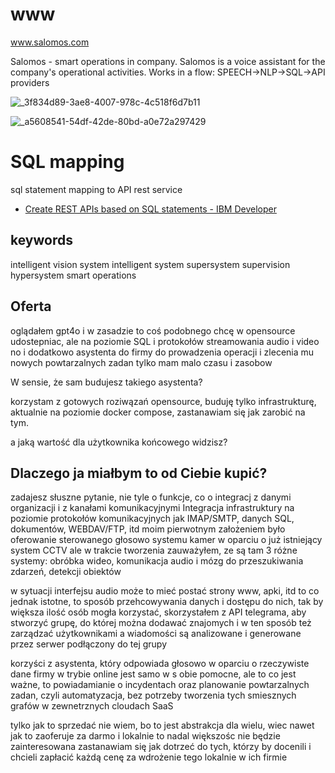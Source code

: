 # www
www.salomos.com


Salomos - smart operations in company. 
Salomos is a voice assistant for the company's operational activities. Works in a flow: SPEECH->NLP->SQL->API providers

![_3f834d89-3ae8-4007-978c-4c518f6d7b11](https://github.com/salomos-com/www/assets/5669657/6ed30938-35fe-40db-9b26-deeeb2f69d3a)




![_a5608541-54df-42de-80bd-a0e72a297429](https://github.com/salomos-com/www/assets/5669657/fdfe07f0-9081-4bca-a8fb-0dc65f11ee72)



# SQL mapping

sql statement mapping to API rest service

+ [Create REST APIs based on SQL statements - IBM Developer](https://developer.ibm.com/tutorials/creating-rest-apis-based-on-sql-statements/)



## keywords

intelligent vision system
intelligent system
supersystem
supervision
hypersystem
smart operations



## Oferta

oglądałem gpt4o i w zasadzie to coś podobnego chcę w opensource udostepniac, ale na poziomie SQL i protokołów streamowania audio i video
no i dodatkowo asystenta do firmy do prowadzenia operacji i zlecenia mu nowych powtarzalnych zadan
tylko mam  malo czasu i zasobow

W sensie, że sam budujesz takiego asystenta?

korzystam z gotowych roziwązań opensource, buduję tylko infrastrukturę, aktualnie na poziomie docker compose, zastanawiam się jak zarobić na tym.

a jaką wartość dla użytkownika końcowego widzisz? 

## Dlaczego ja miałbym to od Ciebie kupić?

zadajesz słuszne pytanie, nie tyle o funkcje, co o integracj z danymi organizacji i z kanałami komunikacyjnymi
Integracja infrastruktury na poziomie protokołów komunikacyjnych jak IMAP/SMTP, danych SQL, dokumentów, WEBDAV/FTP, itd
moim pierwotnym założeniem było oferowanie sterowanego  głosowo systemu kamer w oparciu o już istniejący system CCTV
ale w trakcie tworzenia zauważyłem, ze są tam 3 różne systemy: obróbka wideo, komunikacja audio i mózg do przeszukiwania zdarzeń, detekcji obiektów

w sytuacji interfejsu audio może to mieć postać strony www, apki, itd to co jednak istotne, to sposób przehcowywania danych i dostępu do nich, tak by większa ilość osób mogła korzystać,  skorzystałem z API telegrama, aby stworzyć grupę, do której można dodawać znajomych i w ten sposób też zarządzać użytkownikami a wiadomości są analizowane i generowane przez serwer podłączony do tej grupy

korzyści z asystenta, który odpowiada głosowo w oparciu o  rzeczywiste dane firmy w trybie online jest samo w s obie pomocne, ale to co jest ważne, to powiadamianie o incydentach oraz planowanie powtarzalnych zadan, czyli automatyzacja, bez potrzeby tworzenia tych smiesznych grafów w zewnetrznych cloudach SaaS

tylko jak to sprzedać nie wiem, bo to jest abstrakcja dla wielu, wiec nawet jak to zaoferuje za darmo i lokalnie to nadal większośc nie będzie zainteresowana
zastanawiam się jak dotrzeć do tych, którzy by docenili i chcieli zapłacić każdą cenę za wdrożenie tego lokalnie w ich firmie

